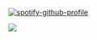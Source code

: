 [![spotify-github-profile](https://spotify-github-profile.vercel.app/api/view?uid=thescarwolf&cover_image=true&theme=default)](https://github.com/kittinan/spotify-github-profile)

![](https://komarev.com/ghpvc/?username=Scarwolf)
